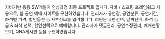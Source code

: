 자바기반 응용 SW개발자 양성과정 최종 프로젝트 입니다.
자바 / 스프링 프레임워크 사용으로, 웹 공연 예매 사이트를 구현하였습니다.
관리자가 공연장, 공연분류, 공연기간, 좌석별 가격, 할인옵션 등 세부정보를 입력합니다.
회원은 공연선택, 날짜선택, 좌석 등급 & 좌석 선택, 할인선택으로 예매합니다.
관리자가 댓글관리, 공연수정관리, 예매현황 보기, QNA게시판 등을 구현하였습니다.

